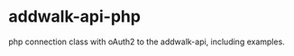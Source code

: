 addwalk-api-php
===============

php connection class with oAuth2 to the addwalk-api, including examples.
